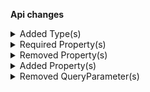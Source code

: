 **Api changes**

<details>
<summary>Added Type(s)</summary>

- added type `Event`
- added type `ImportContainerCreatedEvent`
- added type `ImportContainerCreatedEventData`
- added type `ImportContainerDeletedEvent`
- added type `ImportContainerDeletedEventData`
- added type `ImportOperationRejectedEvent`
- added type `ImportOperationRejectedEventData`
- added type `ImportUnresolvedEvent`
- added type `ImportUnresolvedEventData`
- added type `ImportValidationFailedEvent`
- added type `ImportValidationFailedEventData`
- added type `ImportWaitForMasterVariantEvent`
- added type `ImportWaitForMasterVariantEventData`
- added type `EventDeliveryPayload`
- added type `EventSubscription`
- added type `EventSubscriptionResourceTypeId`
- added type `EventType`
- added type `SubscriptionSetEventsAction`
</details>

<details>
<summary>Required Property(s)</summary>

- changed property `facets` of type `ProductProjectionPagedSearchResponse` to be optional
</details>

<details>
<summary>Removed Property(s)</summary>

- :warning: removed property `projectKey` from type `DeliveryPayload`
- :warning: removed property `resource` from type `DeliveryPayload`
- :warning: removed property `resourceUserProvidedIdentifiers` from type `DeliveryPayload`
</details>

<details>
<summary>Added Property(s)</summary>

- added property `events` to type `Subscription`
- added property `events` to type `SubscriptionDraft`
</details>

<details>
<summary>Removed QueryParameter(s)</summary>

- :warning: removed query parameter `withTotal` from method `get /{projectKey}/product-projections/search`
</details>
